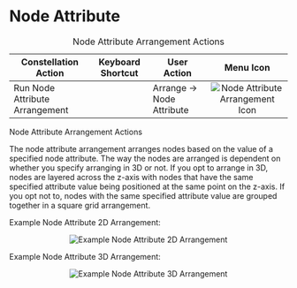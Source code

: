 # Node Attribute

<table class="table table-stiped">
<caption>Node Attribute Arrangement Actions</caption>
<thead>
<tr class="header">
<th>Constellation Action</th>
<th>Keyboard Shortcut</th>
<th>User Action</th>
<th style="text-align: center;">Menu Icon</th>
</tr>
</thead>
<tbody>
<tr class="odd">
<td>Run Node Attribute Arrangement</td>
<td></td>
<td>Arrange -&gt; Node Attribute</td>
<td style="text-align: center;"><img src="../constellation/CoreArrangementPlugins/src/au/gov/asd/tac/constellation/plugins/arrangements/docs/resources/arrangeByNode.png" alt="Node Attribute Arrangement Icon" /></td>
</tr>
</tbody>
</table>

Node Attribute Arrangement Actions

The node attribute arrangement arranges nodes based on the value of a
specified node attribute. The way the nodes are arranged is dependent on
whether you specify arranging in 3D or not. If you opt to arrange in 3D,
nodes are layered across the z-axis with nodes that have the same
specified attribute value being positioned at the same point on the
z-axis. If you opt not to, nodes with the same specified attribute value
are grouped together in a square grid arrangement.

Example Node Attribute 2D Arrangement:

<div style="text-align: center">

![Example Node Attribute 2D
Arrangement](../constellation/CoreArrangementPlugins/src/au/gov/asd/tac/constellation/plugins/arrangements/docs/resources/NodeAttribute2DArrangement.png)

</div>

Example Node Attribute 3D Arrangement:

<div style="text-align: center">

![Example Node Attribute 3D
Arrangement](../constellation/CoreArrangementPlugins/src/au/gov/asd/tac/constellation/plugins/arrangements/docs/resources/NodeAttribute3DArrangement.png)

</div>

